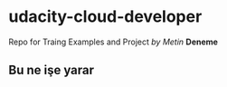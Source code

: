 # udacity-cloud-developer
Repo for Traing Examples and Project *by Metin* **Deneme**
## Bu ne işe yarar
